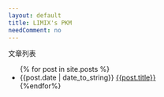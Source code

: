 ```yaml
---
layout: default
title: LIMIX's PKM
needComment: no
---
```

文章列表

<ul>
{% for post in site.posts %}
<li>{{post.date | date_to_string}} <a href="{{site.baseurl}}{{post.url}}">{{post.title}}</a></li>
{%endfor%}
</ul>


